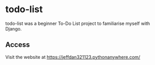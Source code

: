 # todo-list
todo-list was a beginner To-Do List project to familiarise myself with Django.

## Access
Visit the website at https://jeffdan321123.pythonanywhere.com/
